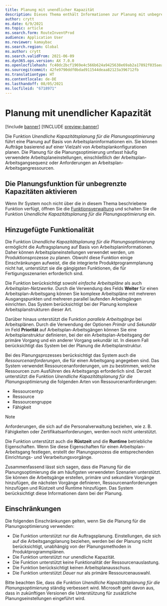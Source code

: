 ```yaml
---
title: Planung mit unendlicher Kapazität
description: Dieses Thema enthält Informationen zur Planung mit unbegrenzter Kapazität für die Planungsoptimierung. Außerdem werden aktuelle Funktionseinschränkungen beschrieben.
author: crytt
ms.date: 6/9/2021
ms.topic: article
ms.search.form: RouteInventProd
audience: Application User
ms.reviewer: kamaybac
ms.search.region: Global
ms.author: crytt
ms.search.validFrom: 2021-06-09
ms.dyn365.ops.version: AX 7.0.0
ms.openlocfilehash: fc40dc2bcf1969e4c566b624a9425638e69ab2a17892f035aeabb74068aadd14
ms.sourcegitcommit: 42fe9790ddf0bdad911544deaa82123a396712fb
ms.translationtype: HT
ms.contentlocale: de-DE
ms.lasthandoff: 08/05/2021
ms.locfileid: "6718971"
---
```

# <a name="scheduling-with-infinite-capacity"></a>Planung mit unendlicher Kapazität

[!include [banner](../../includes/banner.md)]
[!INCLUDE [preview-banner](../../includes/preview-banner.md)]

Die Funktion *Unendliche Kapazitätsplanung für die Planungsoptimierung* führt eine Planung auf Basis von Arbeitsplaninformationen ein. Sie können Aufträge basierend auf einer Vielzahl von Arbeitsplankonfigurationen planen. Die Planung für die Planungsoptimierung umfasst häufig verwendete Arbeitsplaneinstellungen, einschließlich der Arbeitsplan-Arbeitsgangsequenz oder Anforderungen an Arbeitsplan-Arbeitsgangressourcen.

## <a name="turn-on-the-infinite-capacity-scheduling-feature"></a>Die Planungsfunktion für unbegrenzte Kapazitäten aktivieren

Wenn Ihr System noch nicht über die in diesem Thema beschriebene Funktion verfügt, öffnen Sie die [Funktionsverwaltung](../../../fin-ops-core/fin-ops/get-started/feature-management/feature-management-overview.md) und schalten Sie die Funktion *Unendliche Kapazitätsplanung für die Planungsoptimierung* ein.

## <a name="added-functionality"></a>Hinzugefügte Funktionalität

Die Funktion *Unendliche Kapazitätsplanung für die Planungsoptimierung* ermöglicht die Auftragsplanung auf Basis von Arbeitsplaninformationen. Daher können Arbeitsplaneinstellungen verwendet werden, um Produktionsprozesse zu planen. Obwohl diese Funktion einige Einschränkungen aufweist, die die integrierte Produktprogrammplanung nicht hat, unterstützt sie die gängigsten Funktionen, die für Fertigungsszenarien erforderlich sind.

Die Funktion berücksichtigt sowohl *einfache Arbeitspläne* als auch *Arbeitsplan-Netzwerke*. Durch die Verwendung des Felds **Weiter** für einen Arbeitsplan-Arbeitsgang können Sie komplexe Arbeitspläne mit mehreren Ausgangspunkten und mehreren parallel laufenden Arbeitsgängen einrichten. Das System berücksichtigt bei der Planung komplexe Arbeitsplanstrukturen dieser Art.

Darüber hinaus unterstützt die Funktion *parallele Arbeitsgänge* bei Arbeitsplänen. Durch die Verwendung der Optionen *Primär* und *Sekundär* im Feld **Priorität** auf Arbeitsplan-Arbeitsgängen können Sie eine Arbeitsplanstruktur definieren, bei der ein Arbeitsplan-Arbeitsgang der primäre Vorgang und ein anderer Vorgang sekundär ist. In diesem Fall berücksichtigt das System bei der Planung die Arbeitsplanstruktur.

Bei des Planungsprozesses berücksichtigt das System auch die *Ressourcenanforderungen*, die für einen Arbeitsgang angegeben sind. Das System verwendet Ressourcenanforderungen, um zu bestimmen, welche Ressourcen zum Ausführen des Arbeitsgangs erforderlich sind. Derzeit unterstützt die Funktion *Unendliche Kapazitätsplanung für die Planungsoptimierung* die folgenden Arten von Ressourcenanforderungen:

- Ressourcentyp
- Ressource
- Ressourcengruppe
- Fähigkeit

> [!NOTE]
> Anforderungen, die sich auf die Personalverwaltung beziehen, wie z. B. Fähigkeiten oder Zertifikatsanforderungen, werden noch nicht unterstützt.

Die Funktion unterstützt auch die **Rüstzeit** und die **Runtime** betriebliche Eigenschaften. Wenn Sie diese Eigenschaften für einen Arbeitsplan-Arbeitsgang festlegen, erstellt der Planungsprozess die entsprechenden Einrichtungs- und Verarbeitungsvorgänge.

Zusammenfassend lässt sich sagen, dass die Planung für die Planungsoptimierung die am häufigsten verwendeten Szenarien unterstützt. Sie können die Arbeitsgänge erstellen, primäre und sekundäre Vorgänge hinzufügen, die nächsten Vorgänge definieren, Ressourcenanforderungen hinzufügen und Rüstzeit und Runtime hinzufügen. Das System berücksichtigt diese Informationen dann bei der Planung.

## <a name="limitations"></a>Einschränkungen

Die folgenden Einschränkungen gelten, wenn Sie die Planung für die Planungsoptimierung verwenden:

- Die Funktion unterstützt nur die Auftragsplanung. Einstellungen, die sich auf die Arbeitsgangplanung beziehen, werden bei der Planung nicht berücksichtigt, unabhängig von der Planungsmethoden in Produktprogrammplänen.
- Die Funktion unterstützt nur unendliche Kapazität.
- Die Funktion unterstützt keine Funktionalität der Ressourcenauslastung.
- Die Funktion berücksichtigt keinen Arbeitsplanausschuss.
- Die Funktion unterstützt *Dauer* nur als primäre Ressourcenauswahl.

Bitte beachten Sie, dass die Funktion *Unendliche Kapazitätsplanung für die Planungsoptimierung* ständig verbessert wird. Microsoft geht davon aus, dass in zukünftigen Versionen die Unterstützung für zusätzliche Planungseinstellungen eingeführt wird.
